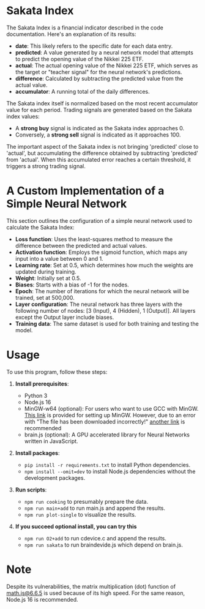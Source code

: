 # Sakata Index

The Sakata Index is a financial indicator described in the code documentation. Here's an explanation of its results:

- **date**: This likely refers to the specific date for each data entry.
- **predicted**: A value generated by a neural network model that attempts to predict the opening value of the Nikkei 225 ETF.
- **actual**: The actual opening value of the Nikkei 225 ETF, which serves as the target or "teacher signal" for the neural network's predictions.
- **difference**: Calculated by subtracting the predicted value from the actual value.
- **accumulator**: A running total of the daily differences.

The Sakata index itself is normalized based on the most recent accumulator value for each period. Trading signals are generated based on the Sakata index values:
- A **strong buy** signal is indicated as the Sakata index approaches 0.
- Conversely, a **strong sell** signal is indicated as it approaches 100.

The important aspect of the Sakata index is not bringing 'predicted' close to 'actual', but accumulating the difference obtained by subtracting 'predicted' from 'actual'. When this accumulated error reaches a certain threshold, it triggers a strong trading signal.  

# A Custom Implementation of a Simple Neural Network

This section outlines the configuration of a simple neural network used to calculate the Sakata Index:

- **Loss function**: Uses the least-squares method to measure the difference between the predicted and actual values.
- **Activation function**: Employs the sigmoid function, which maps any input into a value between 0 and 1.
- **Learning rate**: Set at 0.5, which determines how much the weights are updated during training.
- **Weight**: Initially set at 0.5.
- **Biases**: Starts with a bias of -1 for the nodes.
- **Epoch**: The number of iterations for which the neural network will be trained, set at 500,000.
- **Layer configuration**: The neural network has three layers with the following number of nodes: [3 (Input), 4 (Hidden), 1 (Output)]. All layers except the Output layer include biases.
- **Training data**: The same dataset is used for both training and testing the model.

# Usage

To use this program, follow these steps:

1. **Install prerequisites**:
   - Python 3
   - Node.js 16
   - MinGW-w64 (optional): For users who want to use GCC with MinGW.  
      [This link](https://code.visualstudio.com/docs/cpp/config-mingw) is provided for setting up MinGW. However, due to an error with "The file has been downloaded incorrectly!" [another link](https://winlibs.com/) is recommended 
   - brain.js (optional): A GPU accelerated library for Neural Networks written in JavaScript.

2. **Install packages**:
   - `pip install -r requirements.txt` to install Python dependencies.
   - `npm install --omit=dev` to install Node.js dependencies without the development packages.

3. **Run scripts**:
   - `npm run cooking` to presumably prepare the data.
   - `npm run main+add` to run main.js and append the results.
   - `npm run plot-single` to visualize the results.

4. **If you succeed optional install, you can try this**
   - `npm run O2+add` to run cdevice.c and append the results.
   - `npm run sakata` to run braindevide.js which depend on brain.js.

# Note

Despite its vulnerabilities, the matrix multiplication (dot) function of math.js@6.6.5 is used because of its high speed. For the same reason, Node.js 16 is recommended.  